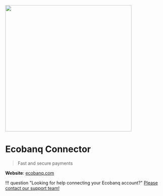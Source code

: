 <img src="https://static.openfintech.io/payment_providers/ecobanq/logo.png?w=400" width="400px" >

# Ecobanq Connector

> Fast and secure payments

**Website**: [ecobanq.com](https://www.ecobanq.com/)

!!! question "Looking for help connecting your Ecobanq account?"
    [Please contact our support team!](mailto:support@paycore.io)
